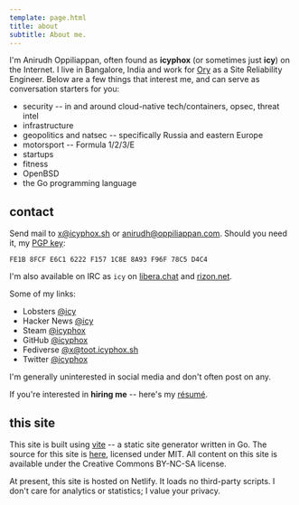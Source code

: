 ```yaml
---
template: page.html
title: about
subtitle: About me.
---
```


I'm Anirudh Oppiliappan, often found as **icyphox** (or sometimes just
**icy**) on the Internet. I live in Bangalore, India and work for
[Ory](https://ory.sh) as a Site Reliability Engineer. Below are a few
things that interest me, and can serve as conversation starters for you:
- security -- in and around cloud-native tech/containers, opsec, threat intel
- infrastructure
- geopolitics and natsec -- specifically Russia and eastern Europe
- motorsport -- Formula 1/2/3/E
- startups
- fitness
- OpenBSD
- the Go programming language

## contact

Send mail to [x@icyphox.sh](mailto:x@icyphox.sh) or
[anirudh@oppiliappan.com](mailto:anirudh@oppiliappan.com). Should you
need it, my [PGP key](/static/gpg.txt):

```
FE1B 8FCF E6C1 6222 F157 1C8E 8A93 F96F 78C5 D4C4
```

I'm also available on IRC as `icy` on [libera.chat](https://libera.chat)
and [rizon.net](https://rizon.net).

Some of my links:
- Lobsters [@icy](https://lobste.rs/u/icy)
- Hacker News [@icy](https://news.ycombinator.com/user?id=icy)
- Steam [@icyphox](https://steamcommunity.com/id/icyphox)
- GitHub [@icyphox](https://github.com/icyphox)
- Fediverse [@x@toot.icyphox.sh](https://toot.icyphox.sh/@x)
- Twitter [@icyphox](https://twitter.com/icyphox)

I'm generally uninterested in social media and don't often post on any.

If you're interested in **hiring me** -- here's my
[résumé](https://cdn.icyphox.sh/resume.pdf).

## this site

This site is built using [vite](https://git.icyphox.sh/vite) -- a static
site generator written in Go. The source for this site is
[here](https://git.icyphox.sh/site), licensed under MIT. All content on
this site is available under the Creative Commons BY-NC-SA license.

At present, this site is hosted on Netlify. It loads no third-party
scripts. I don't care for analytics or statistics; I value your privacy.
